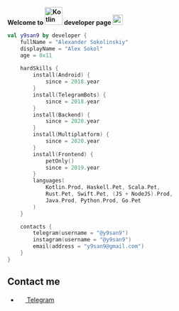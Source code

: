 **Welcome to <img alt="Kotlin" src="https://img.shields.io/badge/Kotlin-orange?logo=kotlin&logoColor=white&style=flat-square" width="40px"/> developer page <img src="https://user-images.githubusercontent.com/5679180/79618120-0daffb80-80be-11ea-819e-d2b0fa904d07.gif" width="23px">**

```kotlin
val y9san9 by developer {
    fullName = "Alexander Sokolinskiy"
    displayName = "Alex Sokol"
    age = 0x11
    
    hardSkills {
        install(Android) {
            since = 2018.year
        }
        install(TelegramBots) {
            since = 2018.year
        }
        install(Backend) {
            since = 2020.year
        }
        install(Multiplatform) {
            since = 2020.year
        }
        install(Frontend) {
            petOnly()
            since = 2019.year
        }
        languages(
            Kotlin.Prod, Haskell.Pet, Scala.Pet, 
            Rust.Pet, Swift.Pet, (JS + NodeJS).Prod, 
            Java.Prod, Python.Prod, Go.Pet
        )
    }

    contacts {
        telegram(username = "@y9san9")
        instagram(username = "@y9san9")
        email(address = "y9san9@gmail.com")
    }
}
```

## Contact me
- <a href="https://t.me/y9san9"><img src="https://upload.wikimedia.org/wikipedia/commons/thumb/8/82/Telegram_logo.svg/768px-Telegram_logo.svg.png" width=16 height=16 /> Telegram</a>

